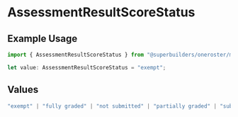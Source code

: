# AssessmentResultScoreStatus

## Example Usage

```typescript
import { AssessmentResultScoreStatus } from "@superbuilders/oneroster/models/components";

let value: AssessmentResultScoreStatus = "exempt";
```

## Values

```typescript
"exempt" | "fully graded" | "not submitted" | "partially graded" | "submitted"
```